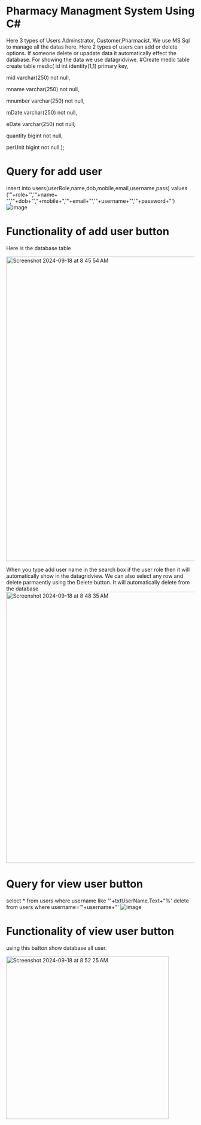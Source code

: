 # Pharmacy Managment System Using C#
Here 3 types of Users Adminstrator, Customer,Pharmacist. We use MS Sql to manage all the datas here. Here 2 types of users can add or delete options. If someone delete or upadate data it automatically effect the database. For showing the data we use datagridviwe.
#Create medic table
create table medic(
id int identity(1,1) primary key,

mid varchar(250) not null,

mname varchar(250) not null,

mnumber varchar(250) not null,

mDate varchar(250) not null,

eDate varchar(250) not null,

quantity bigint not null,

perUnit bigint not null
);



# Query for add user

insert into users(userRole,name,dob,mobile,email,username,pass) values ('"+role+"','"+name+ "','"+dob+"',"+mobile+",'"+email+"','"+username+"','"+password+"')![image](https://github.com/user-attachments/assets/a6dec5ac-a739-4bae-b501-851dfd3e75d4)



# Functionality of add user button
Here is the database table

<img width="812" alt="Screenshot 2024-09-18 at 8 45 54 AM" src="https://github.com/user-attachments/assets/b2883307-86c8-4dfc-81ff-fc1fec4ecfb1">



When you type add user name in the search box if the user role then it will automatically show in the datagridview. We can also select any row and delete parmaently using the Delete button. It will automatically delete from the database
<img width="723" alt="Screenshot 2024-09-18 at 8 48 35 AM" src="https://github.com/user-attachments/assets/fef32c5a-a661-4804-930d-35e9233ad911">





# Query for view user button

select * from users where username like '"+txtUserName.Text+"%'
delete from users where username='"+username+"'
![image](https://github.com/user-attachments/assets/70afc3d4-2086-4d6a-a48c-8cfbe461ae0e)



# Functionality of view user button
using this batton show database all user.

<img width="434" alt="Screenshot 2024-09-18 at 8 52 25 AM" src="https://github.com/user-attachments/assets/b0df307c-bc5a-4630-a135-47d53e11608a">


